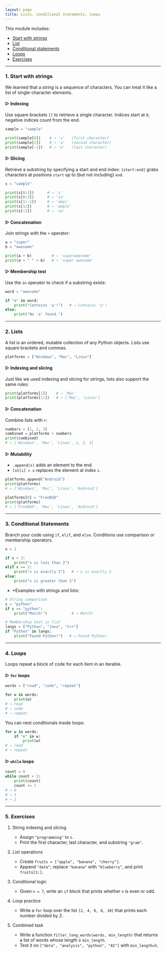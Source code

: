 ```yaml
---
layout: page
title: Lists, conditional statements, loops
---
```


This module includes:
- [Start with strings](#1-working-with-strings)
- [List](#2-lists)
- [Conditional statements](#3-conditional-statements)
- [Loops](#4-loops)
- [Exercises](5#5-exercises)
---

### 1. Start with strings

We learned that a *string* is a sequence of characters. You can treat it like a list of single-character elements.

#### ▷ Indexing  
Use square brackets `[]` to retrieve a single character. Indices start at `0`; negative indices count from the end.

```python
sample = "sample"

print(sample[0])    # → 's'   (first character)
print(sample[1])    # → 'a'   (second character)
print(sample[-1])   # → 'e'   (last character)
````

#### ▷ Slicing

Retrieve a substring by specifying a start and end index: `[start:end]` grabs characters at positions `start` up to (but not including) `end`.

```python
s = "sample"

print(s[0:1])      # → 's'
print(s[0:2])      # → 'sa'
print(s[1:-1])     # → 'ampl'
print(s[1:])       # → 'ample'
print(s[:2])       # → 'sa'
```

#### ▷ Concatenation

Join strings with the `+` operator:

```python
a = "super"
b = "awesome"

print(a + b)         # → 'superawesome'
print(a + " " + b)   # → 'super awesome'
```

#### ▷ Membership test

Use the `in` operator to check if a substring exists:

```python
word = "awesome"

if "a" in word:
    print("Contains 'a'!")   # → Contains 'a'!
else:
    print("No 'a' found.")
```

---

### 2. Lists

A list is an ordered, mutable collection of any Python objects. Lists use square brackets and commas.

```python
platforms = ["Windows", "Mac", "Linux"]
```

#### ▷ Indexing and slicing

Just like we used indexing and slicing for strings, lists also support the same rules:

```python
print(platforms[1])    # → 'Mac'
print(platforms[1:])   # → ['Mac', 'Linux']
```

#### ▷ Concatenation

Combine lists with `+`:

```python
numbers = [1, 2, 3]
combined = platforms + numbers
print(combined)
# → ['Windows', 'Mac', 'Linux', 1, 2, 3]
```

#### ▷ Mutability

* `.append(x)` adds an element to the end.
* `lst[i] = x` replaces the element at index `i`.

```python
platforms.append("Android")
print(platforms)
# → ['Windows', 'Mac', 'Linux', 'Android']

platforms[0] = "FreeBSD"
print(platforms)
# → ['FreeBSD', 'Mac', 'Linux', 'Android']
```

---

### 3. Conditional Statements

Branch your code using `if`, `elif`, and `else`. Conditions use comparison or membership operators.

```python
x = 2

if x < 2:
    print("x is less than 2")
elif x == 2:
    print("x is exactly 2")   # → x is exactly 2
else:
    print("x is greater than 2")
```

* *Examples with strings and lists:

```python
# String comparison
s = "python"
if s == "python":
    print("Match!")           # → Match!

# Membership test in list
langs = ["Python", "Java", "C++"]
if "Python" in langs:
    print("Found Python!")   # → Found Python!
```

---

### 4. Loops

Loops repeat a block of code for each item in an iterable.

#### ▷ `for` loops

```python
words = ["read", "code", "repeat"]

for w in words:
    print(w)
# → read
# → code
# → repeat
```

You can nest conditionals inside loops:

```python
for w in words:
    if "e" in w:
        print(w)
# → read
# → repeat
```

#### ▷ `while` loops

```python
count = 0
while count < 3:
    print(count)
    count += 1
# → 0
# → 1
# → 2
```

---

### 5. Exercises

1. String indexing and slicing

   * Assign `"programming"` to `s`.
   * Print the first character, last character, and substring `"gram"`.

2. List operations

   * Create `fruits = ["apple", "banana", "cherry"]`.
   * Append `"date"`, replace `"banana"` with `"blueberry"`, and print `fruits[1:]`.

3. Conditional logic

   * Given `n = 7`, write an `if` block that prints whether `n` is even or odd.

4. Loop practice

   * Write a `for` loop over the list `[2, 4, 6, 8, 10]` that prints each number divided by 2.

5. Combined task

   * Write a function `filter_long_words(words, min_length)` that returns a list of words whose length ≥ `min_length`.
   * Test it on `["data", "analysis", "python", "AI"]` with `min_length=5`.
